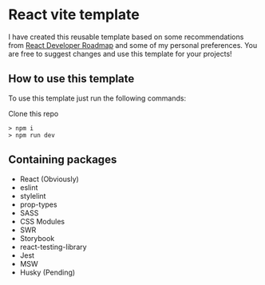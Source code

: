 # React vite template

I have created this reusable template based on some recommendations from [React Developer Roadmap](https://roadmap.sh/react/) and some of my personal preferences. You are free to suggest changes and use this template for your projects!

## How to use this template

To use this template just run the following commands:

Clone this repo

```
> npm i
> npm run dev
```

## Containing packages

-   React (Obviously)
-   eslint
-   stylelint
-   prop-types
-   SASS
-   CSS Modules
-   SWR
-   Storybook
-   react-testing-library
-   Jest
-   MSW
-   Husky (Pending)
